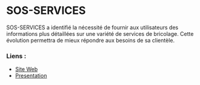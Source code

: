 # SOS-SERVICES

SOS-SERVICES a identifié la nécessité de fournir aux utilisateurs des informations plus détaillées sur une variété de services de bricolage. Cette évolution permettra de mieux répondre aux besoins de sa clientèle.

### Liens :

- [Site Web](https://yc-sos-service.vercel.app/)
- [Presentation](https://www.canva.com/design/DAGTK4cw44I/GxAU0Bmxr6tjhso04Yd9GA/edit?utm_content=DAGTK4cw44I&utm_campaign=designshare&utm_medium=link2&utm_source=sharebutton)
